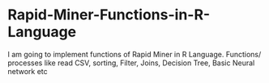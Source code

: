 # Rapid-Miner-Functions-in-R-Language
I am going to implement functions of Rapid Miner in R Language. Functions/ processes like read CSV, sorting, Filter, Joins, Decision Tree, Basic Neural network etc

